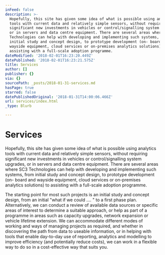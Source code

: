 ```yaml
---
inFeed: false
description: >-
  Hopefully, this site has given some idea of what is possible using analytics
  tools with current data and relatively simple sensors, without requiring
  significant new investments in vehicles or control/signalling system upgrades,
  or in servers and data centre equipment. There are several areas where SC3
  Technologies can help with developing and implementing such systems, from
  initial study and concept design, to prototype development (on- board and
  wayside equipment, cloud services or on-premises analytics solutions) to
  assisting with a full-scale adoption programme.
dateModified: '2018-02-01T16:23:20.449Z'
datePublished: '2018-02-01T16:23:21.575Z'
title: Services
author: []
publisher: {}
via: {}
sourcePath: _posts/2018-01-31-services.md
hasPage: true
starred: false
datePublishedOriginal: '2018-01-31T14:00:06.466Z'
url: services/index.html
_type: Blurb

---
```

# Services

Hopefully, this site has given some idea of what is possible using analytics tools with current data and relatively simple sensors, without requiring significant new investments in vehicles or control/signalling system upgrades, or in servers and data centre equipment. There are several areas where SC3 Technologies can help with developing and implementing such systems, from initial study and concept design, to prototype development (on- board and wayside equipment, cloud services or on-premises analytics solutions) to assisting with a full-scale adoption programme.

The starting point for most such projects is an initial study and concept design, from an initial "what if we could .... " to a first phase plan. Alternatively, we can conduct a review of available data sources or specific areas of interest to determine a suitable approach, or help as part of a programme in areas such as capacity upgrades, network expansion or vehicle lifetime extension. We can accommodate different modes of working and ways of managing projects as required, and whether in discovering the path from data to useable information, or in helping with tools that enable day-to-day use of reporting, analytics and modelling to improve efficiency (and potentially reduce costs), we can work in a flexible way to do so in a cost-effective way that suits you.